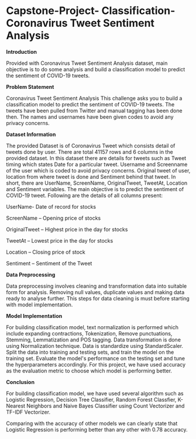 # Capstone-Project- Classification- Coronavirus Tweet Sentiment Analysis


**Introduction**

Provided with Coronavirus Tweet Sentiment Analysis dataset, main objective is to do some analysis and build a classification model to predict the sentiment of COVID-19 tweets.

**Problem Statement**

Coronavirus Tweet Sentiment Analysis
This challenge asks you to build a classification model to predict the sentiment of COVID-19 tweets. The tweets have been pulled from Twitter and manual tagging has been done then. The names and usernames have been given codes to avoid any privacy concerns.

**Dataset Information**

The provided Dataset is of Coronavirus Tweet which consists detail of tweets done by user. There are total 41157 rows and 6 columns in the provided dataset. In this dataset there are details for tweets such as Tweet timing which states Date for a particular tweet. Username and Screenname of the user which is coded to avoid privacy concerns. Original tweet of user, location from where tweet is done and Sentiment behind that tweet. In short, there are UserName, ScreenName, OriginalTweet, TweetAt, Location and Sentiment variables. The main objective is to predict the sentiment of COVID-19 tweet. Following are the details of all columns present:

UserName- Date of record for stocks

ScreenName – Opening price of stocks

OriginalTweet – Highest price in the day for stocks

TweetAt – Lowest price in the day for stocks

Location – Closing price of stock

Sentiment – Sentiment of the Tweet

**Data Preprocessing**

Data preprocessing involves cleaning and transformation data into suitable form for analysis. Removing null values, duplicate values and making data ready to analyse further. This steps for data cleaning is must before starting with model implementation.

**Model Implementation**

For building classification model, text normalization is performed which include expanding contractions, Tokenization, Remove punctuations, Stemming, Lemmatization and POS tagging. Data transformation is done using Normalization technique. Data is standardize using StandardScaler. Split the data into training and testing sets, and train the model on the training set. Evaluate the model's performance on the testing set and tune the hyperparameters accordingly. For this project, we have used accuracy as the evaluation metric to choose which model is performing better.

**Conclusion**

For building classification model, we have used several algorithm such as Logistic Regression, Decision Tree Classifier, Random Forest Classfier, K-Nearest Neighbors and Naive Bayes Classifier using Count Vectorizer and TF-IDF Vectorizer.

Comparing with the accuracy of other models we can clearly state that Logistic Regression is performing better than any other with 0.78 accuracy.

